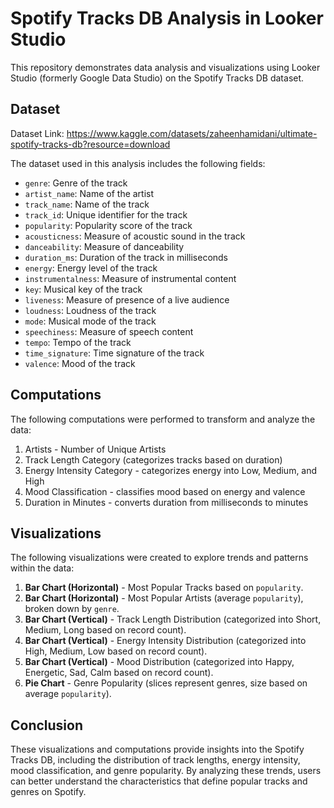 # Spotify Tracks DB Analysis in Looker Studio

This repository demonstrates data analysis and visualizations using Looker Studio (formerly Google Data Studio) on the Spotify Tracks DB dataset.

## Dataset
Dataset Link: https://www.kaggle.com/datasets/zaheenhamidani/ultimate-spotify-tracks-db?resource=download

The dataset used in this analysis includes the following fields:

- `genre`: Genre of the track
- `artist_name`: Name of the artist
- `track_name`: Name of the track
- `track_id`: Unique identifier for the track
- `popularity`: Popularity score of the track
- `acousticness`: Measure of acoustic sound in the track
- `danceability`: Measure of danceability
- `duration_ms`: Duration of the track in milliseconds
- `energy`: Energy level of the track
- `instrumentalness`: Measure of instrumental content
- `key`: Musical key of the track
- `liveness`: Measure of presence of a live audience
- `loudness`: Loudness of the track
- `mode`: Musical mode of the track
- `speechiness`: Measure of speech content
- `tempo`: Tempo of the track
- `time_signature`: Time signature of the track
- `valence`: Mood of the track

## Computations

The following computations were performed to transform and analyze the data:

1. Artists - Number of Unique Artists
2. Track Length Category (categorizes tracks based on duration)
3. Energy Intensity Category - categorizes energy into Low, Medium, and High
4. Mood Classification - classifies mood based on energy and valence
5. Duration in Minutes - converts duration from milliseconds to minutes

## Visualizations

The following visualizations were created to explore trends and patterns within the data:

1. **Bar Chart (Horizontal)** - Most Popular Tracks based on `popularity`.
2. **Bar Chart (Horizontal)** - Most Popular Artists (average `popularity`), broken down by `genre`.
3. **Bar Chart (Vertical)** - Track Length Distribution (categorized into Short, Medium, Long based on record count).
4. **Bar Chart (Vertical)** - Energy Intensity Distribution (categorized into High, Medium, Low based on record count).
5. **Bar Chart (Vertical)** - Mood Distribution (categorized into Happy, Energetic, Sad, Calm based on record count).
6. **Pie Chart** - Genre Popularity (slices represent genres, size based on average `popularity`).

## Conclusion

These visualizations and computations provide insights into the Spotify Tracks DB, including the distribution of track lengths, energy intensity, mood classification, and genre popularity. By analyzing these trends, users can better understand the characteristics that define popular tracks and genres on Spotify.
